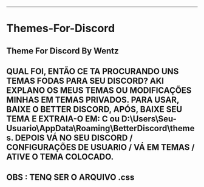 --------------------------------------------------------------------------------------------------------------------------------------------
# Themes-For-Discord
Theme For Discord By Wentz
--------------------------------------------------------------------------------------------------------------------------------------------
QUAL FOI, ENTÃO CE TA PROCURANDO UNS TEMAS FODAS PARA SEU DISCORD? 
AKI EXPLANO OS MEUS TEMAS OU MODIFICAÇÕES MINHAS EM TEMAS PRIVADOS.
PARA USAR, BAIXE O BETTER DISCORD, APÓS, BAIXE SEU TEMA E EXTRAIA-O EM: C ou D:\Users\Seu-Usuario\AppData\Roaming\BetterDiscord\themes.
DEPOIS VÁ NO SEU DISCORD / CONFIGURAÇÕES DE USUARIO / VÁ EM TEMAS / ATIVE O TEMA COLOCADO.
--------------------------------------------------------------------------------------------------------------------------------------------
OBS :
TENQ SER O ARQUIVO .css
--------------------------------------------------------------------------------------------------------------------------------------------
